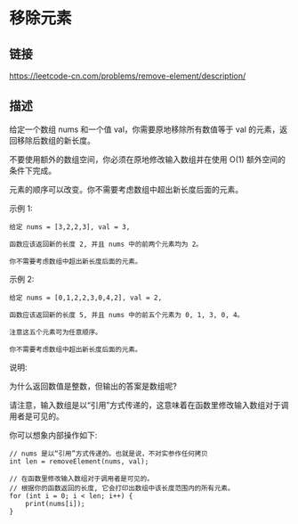 # 移除元素

## 链接
https://leetcode-cn.com/problems/remove-element/description/

## 描述


给定一个数组 nums 和一个值 val，你需要原地移除所有数值等于 val 的元素，返回移除后数组的新长度。  

不要使用额外的数组空间，你必须在原地修改输入数组并在使用 O(1) 额外空间的条件下完成。  

元素的顺序可以改变。你不需要考虑数组中超出新长度后面的元素。  

示例 1:
```text
给定 nums = [3,2,2,3], val = 3,

函数应该返回新的长度 2, 并且 nums 中的前两个元素均为 2。

你不需要考虑数组中超出新长度后面的元素。
```

示例 2:
```text
给定 nums = [0,1,2,2,3,0,4,2], val = 2,

函数应该返回新的长度 5, 并且 nums 中的前五个元素为 0, 1, 3, 0, 4。

注意这五个元素可为任意顺序。

你不需要考虑数组中超出新长度后面的元素。
```
说明:

为什么返回数值是整数，但输出的答案是数组呢?

请注意，输入数组是以“引用”方式传递的，这意味着在函数里修改输入数组对于调用者是可见的。

你可以想象内部操作如下:
```text
// nums 是以“引用”方式传递的。也就是说，不对实参作任何拷贝
int len = removeElement(nums, val);

// 在函数里修改输入数组对于调用者是可见的。
// 根据你的函数返回的长度, 它会打印出数组中该长度范围内的所有元素。
for (int i = 0; i < len; i++) {
    print(nums[i]);
}
``` 
